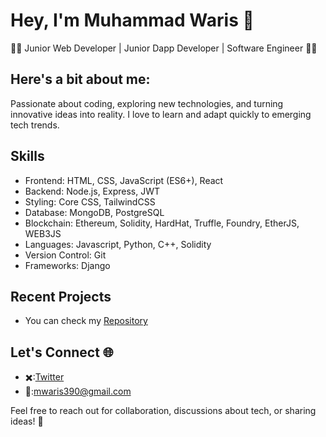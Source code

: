 # Hey, I'm Muhammad Waris 👋

**👨‍💻** Junior Web Developer | Junior Dapp Developer | Software Engineer **👨‍🎓**

## Here's a bit about me:
Passionate about coding, exploring new technologies, and turning innovative ideas into reality. I love to learn and adapt quickly to emerging tech trends.

## Skills
- Frontend: HTML, CSS, JavaScript (ES6+), React
- Backend: Node.js, Express, JWT
- Styling: Core CSS, TailwindCSS
- Database: MongoDB, PostgreSQL
- Blockchain: Ethereum, Solidity, HardHat, Truffle, Foundry, EtherJS, WEB3JS
- Languages: Javascript, Python, C++, Solidity
- Version Control: Git
- Frameworks: Django

## Recent Projects
- You can check my [Repository](https://github.com/mwaris390?tab=repositories)

## Let's Connect 🌐
- ✖️:[Twitter](https://twitter.com/mwaris390)
- 📧:mwaris390@gmail.com

Feel free to reach out for collaboration, discussions about tech, or sharing ideas! 🚀
